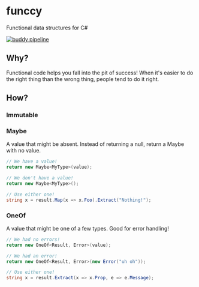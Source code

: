 # funccy
Functional data structures for C#

[![buddy pipeline](https://app.buddy.works/chriswxyz/funccy/pipelines/pipeline/179580/badge.svg?token=b1af58c9ace5087b799b981fc4cf1b96105a40444f950d8c18bae6770d07e649 "buddy pipeline")](https://app.buddy.works/chriswxyz/funccy/pipelines/pipeline/179580)

## Why?
Functional code helps you fall into the pit of success! When it's easier to do the right thing than 
the wrong thing, people tend to do it right.

## How?
### Immutable
### Maybe
A value that might be absent. Instead of returning a null, return a Maybe with no value.

```C#
// We have a value!
return new Maybe<MyType>(value);

// We don't have a value!
return new Maybe<MyType>();

// Use either one!
string x = result.Map(x => x.Foo).Extract("Nothing!");
```

### OneOf
A value that might be one of a few types. Good for error handling!

```C#
// We had no errors!
return new OneOf<Result, Error>(value);

// We had an error!
return new OneOf<Result, Error>(new Error("uh oh"));

// Use either one!
string x = result.Extract(x => x.Prop, e => e.Message);
```
